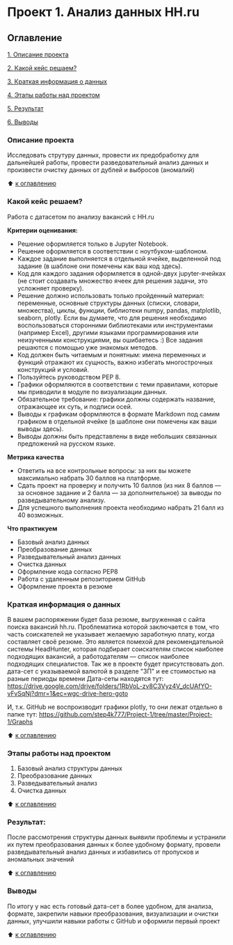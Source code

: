 # Проект 1. Анализ данных HH.ru

## Оглавление
[1. Описание проекта](https://github.com/step4k777/Project-1/blob/master/README.md#Описание-проекта)

[2. Какой кейс решаем?](https://github.com/step4k777/Project-1/blob/master/README.md#Какой-кейс-решаем)

[3. Краткая информация о данных](https://github.com/step4k777/Project-1/blob/master/README.md#Краткая-информация-о-данных)

[4. Этапы работы над проектом](https://github.com/step4k777/Project-1/blob/master/README.md#Этапы-работы-над-проектом)

[5. Результат](https://github.com/step4k777/Project-1/blob/master/README.md#Результат)

[6. Выводы](https://github.com/step4k777/Project-1/blob/master/README.md#Выводы)

### Описание проекта
Исследовать струтуру данных, провести их предобработку для дальнейшей работы, провести разведовательный анализ данных и произвести очистку данных от дублей и выбросов (аномалий)

:arrow_up: [к оглавлению](https://github.com/step4k777/Project-1/blob/master/README.md#оглавление)


### Какой кейс решаем?
Работа с датасетом по анализу вакансий с HH.ru

**Критерии оценивания:**
 - Решение оформляется только в Jupyter Notebook.
 - Решение оформляется в соответствии с ноутбуком-шаблоном.
 - Каждое задание выполняется в отдельной ячейке, выделенной под задание (в шаблоне они помечены как ваш код здесь).
 - Код для каждого задания оформляется в одной-двух jupyter-ячейках (не стоит создавать множество ячеек для решения задачи, это усложняет проверку).
 - Решение должно использовать только пройденный материал: переменные, основные структуры данных (списки, словари, множества), циклы, функции, библиотеки numpy, pandas, matplotlib, seaborn, plotly. Если вы думаете, что для решения необходимо воспользоваться сторонними библиотеками или инструментами (например Excel), другими языками программирования или неизученными конструкциями, вы ошибаетесь :) Все задания решаются с помощью уже знакомых методов.
 - Код должен быть читаемым и понятным: имена переменных и функций отражают их сущность, важно избегать многострочных конструкций и условий.
 - Пользуйтесь руководством PEP 8.
 - Графики оформляются в соответствии с теми правилами, которые мы приводили в модуле по визуализации данных.
 - Обязательное требование: графики должны содержать название, отражающее их суть, и подписи осей.
 - Выводы к графикам оформляются в формате Markdown под самим графиком в отдельной ячейке (в шаблоне они помечены как ваши выводы здесь). 
  - Выводы должны быть представлены в виде небольших связанных предложений на русском языке.

**Метрика качества**

 - Ответить на все контрольные вопросы: за них вы можете максимально набрать 30 баллов на платформе.
 - Сдать проект на проверку и получить 10 баллов (из них 8 баллов — за основное задание и 2 балла — за дополнительное) за выводы по разведывательному анализу.
 - Для успешного выполнения проекта необходимо набрать 21 балл из 40 возможных.

**Что практикуем**
 - Базовый анализ данных
 - Преобразование данных
 - Разведывательный анализ данных
 - Очистка данных
 - Оформление кода согласно PEP8
 - Работа с удаленным репозиторием GitHub
 - Оформление проекта в резюме



### Краткая информация о данных
В вашем распоряжении будет база резюме, выгруженная с сайта поиска вакансий hh.ru.
Проблематика которой заключается в том, что часть соискателей не указывает желаемую заработную плату, когда составляет своё резюме.
Это является помехой для рекомендательной системы HeadHunter, которая подбирает соискателям список наиболее подходящих вакансий, а работодателям — список наиболее подходящих специалистов.
Так же в проекте будет присутствовать доп. дата-сет с указываемой валютой в разделе "ЗП" и ее стоимостью на разные периоды времени
Дата-сеты находятся тут: https://drive.google.com/drive/folders/1RbVoL-zv8C3Vyz4V_dcUAfYO-vFvSqNj?dmr=1&ec=wgc-drive-hero-goto

И, т.к. GitHub не воспроизводит графики plotly, то они лежат отдельно в папке тут: https://github.com/step4k777/Project-1/tree/master/Project-1/Graphs


:arrow_up: [к оглавлению](https://github.com/step4k777/Project-1/blob/master/README.md#оглавление)


### Этапы работы над проектом
1) Базовый анализ структуры данных
2) Преобразование данных
3) Разведывательный анализ
4) Очистка данных

:arrow_up: [к оглавлению](https://github.com/step4k777/Project-1/blob/master/README.md#оглавление)


### Результат:
После рассмотрения структуры данных выявили проблемы и устранили их путем преобразования данных к более удобному формату, провели разведывательный анализ данных и избавились от пропусков и аномальных значений

:arrow_up: [к оглавлению](https://github.com/step4k777/Project-1/blob/master/README.md#оглавление)


### Выводы
По итогу у нас есть готовый дата-сет в более удобном, для анализа, формате, закрепили навыки преобразования, визуализации и очистки данных, улучшили навыки работы с GitHub и оформили первый проект

:arrow_up: [к оглавлению](https://github.com/step4k777/Project-1/blob/master/README.md#оглавление)